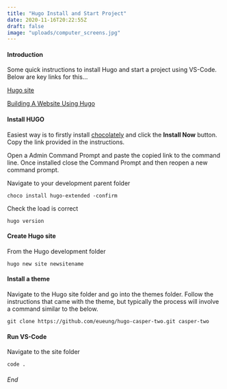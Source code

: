```yaml
---
title: "Hugo Install and Start Project"
date: 2020-11-16T20:22:55Z
draft: false
image: "uploads/computer_screens.jpg"
---
```



#### Introduction

Some quick instructions to install Hugo and start a project using VS-Code.
Below are key links for this...

[Hugo site](https://gohugo.io/getting-started/installing/)

[Building A Website Using Hugo](https://www.youtube.com/watch?v=c7vpcqA6SEQ&t=157s)

#### Install HUGO

Easiest way is to firstly install [chocolately](https://chocolatey.org/) and click the **Install Now** button.
Copy the link provided in the instructions.

Open a Admin Command Prompt and paste the copied link to the command line. Once installed close the Command Prompt and then reopen a new command prompt. 

Navigate to your development parent folder
```
choco install hugo-extended -confirm
```

Check the load is correct
```
hugo version
```

#### Create Hugo site
From the Hugo development folder
```
hugo new site newsitename
```

#### Install a theme
Navigate to the Hugo site folder and go into the themes folder. Follow the instructions that came with the theme, but typically the process will involve a command similar to the below.
```
git clone https://github.com/eueung/hugo-casper-two.git casper-two
```

#### Run VS-Code
Navigate to the site folder
```
code .
```

###### End 


